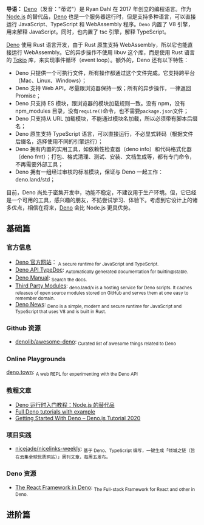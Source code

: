 **导语：** [Deno](https://nicelinks.site/redirect?url=https://deno.land/)（发音："蒂诺"）是 Ryan Dahl 在 2017 年创立的编程语言。作为 [Node.js](https://nicelinks.site/post/5f376ebe1751843ef894c899) 的替代品，[Deno](https://nicelinks.site/redirect?url=https://deno.land/) 也是一个服务器运行时，但是支持多种语言，可以直接运行 JavaScript、TypeScript 和 WebAssembly 程序。`Deno` 内置了 V8 引擎，用来解释 JavaScript。同时，也内置了 tsc 引擎，解释 TypeScript。

[Deno](https://nicelinks.site/redirect?url=https://deno.land/) 使用 Rust 语言开发，由于 Rust 原生支持 WebAssembly，所以它也能直接运行 WebAssembly。它的异步操作不使用 libuv 这个库，而是使用 Rust 语言的 [Tokio](https://nicelinks.site/redirect?url=https://github.com/tokio-rs/tokio) 库，来实现事件循环（event loop）。额外的，Deno 还有以下特性：

- Deno 只提供一个可执行文件，所有操作都通过这个文件完成。它支持跨平台（Mac、Linux、Windows）；
- Deno 支持 Web API，尽量跟浏览器保持一致；所有的异步操作，一律返回 Promise；
- Deno 只支持 ES 模块，跟浏览器的模块加载规则一致。没有 npm，没有 npm_modules 目录，没有`require()`命令，也不需要`package.json`文件；
- Deno 只支持从 URL 加载模块，不能通过模块名加载，所以必须带有脚本后缀名；
- Deno 原生支持 TypeScript 语言，可以直接运行，不必显式转码（根据文件后缀名，选择使用不同的引擎运行）；
- Deno 拥有内置的实用工具，如依赖性检查器（deno info）和代码格式化器（deno fmt）；打包、格式清理、测试、安装、文档生成等，都有专门命令，不再需要外部工具；
- Deno 拥有一组经过审核的标准模块，保证与 Deno 一起工作：deno.land/std；

目前，Deno 尚处于密集开发中，功能不稳定，不建议用于生产环境。但，它已经是一个可用的工具，感兴趣的朋友，不妨尝试学习、体验下。考虑到它设计上的诸多优点，相信在将来，[Deno](https://nicelinks.site/redirect?url=https://deno.land/) 会比 Node.js 更具优势。

## 基础篇

### 官方信息

- [Deno 官方网站](https://deno.land/?utm_source=nicelinks.site)： <sub>A secure runtime for JavaScript and TypeScript.</sub>
- [Deno API TypeDoc](https://doc.deno.land/builtin/stable): <sub>Automatically generated documentation for builtin@stable.</sub>
- [Deno Manual](https://deno.land/manual): <sub>Search the docs.</sub>
- [Third Party Modules](https://deno.land/x): <sub>deno.land/x is a hosting service for Deno scripts. It caches releases of open source modules stored on GitHub and serves them at one easy to remember domain.</sub>
- [Deno News](https://deno.land/posts): <sub>Deno is a simple, modern and secure runtime for JavaScript and TypeScript that uses V8 and is built in Rust.</sub>

### Github 资源

- [denolib/awesome-deno](https://github.com/denolib/awesome-deno): <sub>Curated list of awesome things related to Deno</sub>

### Online Playgrounds

[deno.town](https://deno.town/): <sub>A web REPL for experimenting with the Deno API</sub>

### 教程文章

- [Deno 运行时入门教程：Node.js 的替代品](https://www.ruanyifeng.com/blog/2020/01/deno-intro.html)
- [Full Deno tutorials with example](https://lyty.dev/deno/deno-tutorial.html)
- [Getting Started With Deno – Deno.js Tutorial 2020](https://dotnetcrunch.in/getting-started-with-deno/)

### 项目实践

- [nicejade/nicelinks-weekly](https://github.com/nicejade/nicelinks-weekly): <sub>基于 Deno、TypeScript 编写，一键生成「倾城之链（旨在云集全球优质网站）」周刊文章，每周五发布。</sub>

### Deno 资源

- [The React Framework in Deno](https://alephjs.org/): <sub>The Full-stack Framework for React and other in Deno.</sub>

## 进阶篇
